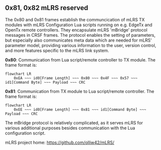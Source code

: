 
## __0x81, 0x82 mLRS reserved__

The 0x80 and 0x81 frames establish the communcication of mLRS TX modules with mLRS Configuration Lua scripts running on e.g. EdgeTx and OpenTx remote controllers. They encapsulate mLRS 'mBridge' protocol messages in CRSF frames. The protocol enables the setting of parameters, but especially also communicates meta data which are needed for mLRS' parameter model, providing various information to the user, version control, and more features specific to the mLRS link system.

**0x80**: Communication from Lua script/remote controller to TX module. The frame format is:

```mermaid
flowchart LR
    0xEA ~~~ id0[Frame Length] ~~~ 0x80 ~~~ 0x4F ~~~ 0x57 ~~~ id1[Command Byte] ~~~ Payload ~~~ CRC
```

**0x81**: Communication from TX module to Lua script/remote controller. The frame format is:

```mermaid
flowchart LR
    0xEE ~~~ id0[Frame Length] ~~~ 0x81 ~~~ id1[Command Byte] ~~~ Payload ~~~ CRC
```

The mBridge protocol is relatively complicated, as it serves mLRS for various additional purposes besides communication with the Lua configuration script. 

mLRS project home: https://github.com/olliw42/mLRS/